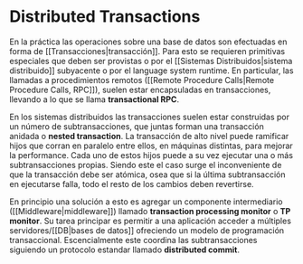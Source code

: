 # Distributed Transactions
En la práctica las operaciones sobre una base de datos son efectuadas en forma de [[Transacciones|transacción]]. Para esto se requieren primitivas especiales que deben ser provistas o por el [[Sistemas Distribuidos|sistema distribuido]] subyacente o por el language system runtime. En particular, las llamadas a procedimientos remotos ([[Remote Procedure Calls|Remote Procedure Calls, RPC]]), suelen estar encapsuladas en transacciones, llevando a lo que se llama **transactional RPC**.

En los sistemas distribuidos las transacciones suelen estar construidas por un número de subtransacciones, que juntas forman una transacción anidada o **nested transaction**. La transacción de alto nivel puede ramificar hijos que corran en paralelo entre ellos, en máquinas distintas, para mejorar la performance. Cada uno de estos hijos puede a su vez ejecutar una o más subtransacciones propias. Siendo este el caso surge el inconveniente de que la transacción debe ser atómica, osea que si la última subtransacción en ejecutarse falla, todo el resto de los cambios deben revertirse.

En principio una solución a esto es agregar un componente intermediario ([[Middleware|middleware]]) llamado **transaction processing monitor** o **TP monitor**. Su tarea principar es permitir a una aplicación acceder a múltiples servidores/[[DB|bases de datos]] ofreciendo un modelo de programación transaccional. Escencialmente este coordina las subtransacciones siguiendo un protocolo estandar llamado **distributed commit**.